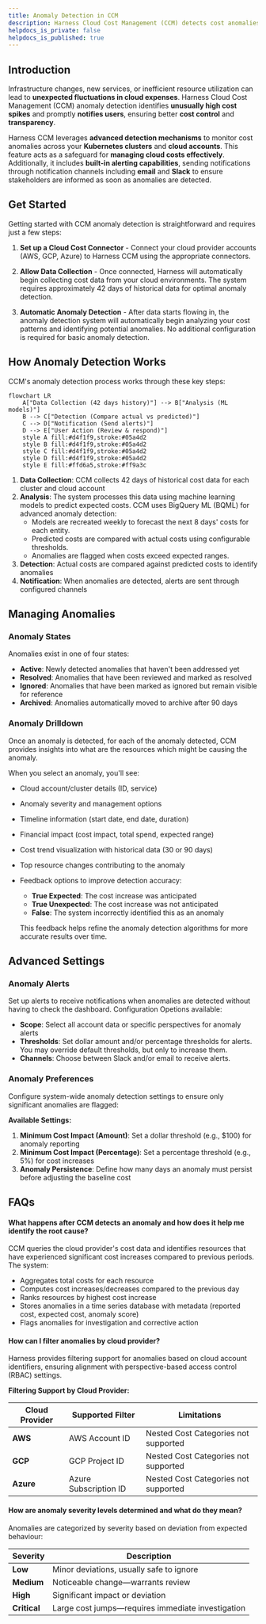```yaml
---
title: Anomaly Detection in CCM
description: Harness Cloud Cost Management (CCM) detects cost anomalies for your Kubernetes clusters and cloud accounts. Cloud cost anomaly detection can be used as a tool to keep cloud costs under control.
helpdocs_is_private: false
helpdocs_is_published: true
---
```


## Introduction

Infrastructure changes, new services, or inefficient resource utilization can lead to **unexpected fluctuations in cloud expenses**. Harness Cloud Cost Management (CCM) anomaly detection identifies **unusually high cost spikes** and promptly **notifies users**, ensuring better **cost control** and **transparency**.

Harness CCM leverages **advanced detection mechanisms** to monitor cost anomalies across your **Kubernetes clusters** and **cloud accounts**. This feature acts as a safeguard for **managing cloud costs effectively**. Additionally, it includes **built-in alerting capabilities**, sending notifications through notification channels including **email** and **Slack** to ensure stakeholders are informed as soon as anomalies are detected.

<DocVideo src="https://app.tango.us/app/embed/492131d4-a5ea-45e2-bf96-654db9ddf2f1?skipCover=false&defaultListView=false&skipBranding=false&makeViewOnly=true&hideAuthorAndDetails=true" title="Anomaly Detection in Harness CCM" />

## Get Started

Getting started with CCM anomaly detection is straightforward and requires just a few steps:

1. **Set up a Cloud Cost Connector** - Connect your cloud provider accounts (AWS, GCP, Azure) to Harness CCM using the appropriate connectors.

2. **Allow Data Collection** - Once connected, Harness will automatically begin collecting cost data from your cloud environments. The system requires approximately 42 days of historical data for optimal anomaly detection.

3. **Automatic Anomaly Detection** - After data starts flowing in, the anomaly detection system will automatically begin analyzing your cost patterns and identifying potential anomalies. No additional configuration is required for basic anomaly detection.

## How Anomaly Detection Works

CCM's anomaly detection process works through these key steps:

```mermaid
flowchart LR
    A["Data Collection (42 days history)"] --> B["Analysis (ML models)"] 
    B --> C["Detection (Compare actual vs predicted)"] 
    C --> D["Notification (Send alerts)"] 
    D --> E["User Action (Review & respond)"]
    style A fill:#d4f1f9,stroke:#05a4d2
    style B fill:#d4f1f9,stroke:#05a4d2
    style C fill:#d4f1f9,stroke:#05a4d2
    style D fill:#d4f1f9,stroke:#05a4d2
    style E fill:#ffd6a5,stroke:#ff9a3c
```

1. **Data Collection**: CCM collects 42 days of historical cost data for each cluster and cloud account
2. **Analysis**: The system processes this data using machine learning models to predict expected costs. CCM uses BigQuery ML (BQML) for advanced anomaly detection:
    -  Models are recreated weekly to forecast the next 8 days' costs for each entity.
    - Predicted costs are compared with actual costs using configurable thresholds.
    - Anomalies are flagged when costs exceed expected ranges.
3. **Detection**: Actual costs are compared against predicted costs to identify anomalies
4. **Notification**: When anomalies are detected, alerts are sent through configured channels

## Managing Anomalies

### Anomaly States

Anomalies exist in one of four states:

- **Active**: Newly detected anomalies that haven't been addressed yet
- **Resolved**: Anomalies that have been reviewed and marked as resolved
- **Ignored**: Anomalies that have been marked as ignored but remain visible for reference
- **Archived**: Anomalies automatically moved to archive after 90 days

### Anomaly Drilldown

Once an anomaly is detected, for each of the anomaly detected, CCM provides insights into what are the resources which might be causing the anomaly. 

When you select an anomaly, you'll see:

- Cloud account/cluster details (ID, service)
- Anomaly severity and management options
- Timeline information (start date, end date, duration)
- Financial impact (cost impact, total spend, expected range)
- Cost trend visualization with historical data (30 or 90 days)
- Top resource changes contributing to the anomaly
- Feedback options to improve detection accuracy:
    - **True Expected**: The cost increase was anticipated
    - **True Unexpected**: The cost increase was not anticipated
    - **False**: The system incorrectly identified this as an anomaly

    This feedback helps refine the anomaly detection algorithms for more accurate results over time.

<DocVideo src="https://app.tango.us/app/embed/c2f0d526-f77e-4303-be51-a98c4bf2de88?skipCover=false&defaultListView=false&skipBranding=false&makeViewOnly=true&hideAuthorAndDetails=true" title="Anomaly Drilldown" />

## Advanced Settings

### Anomaly Alerts

Set up alerts to receive notifications when anomalies are detected without having to check the dashboard. Configuration Opetions available:

- **Scope**: Select all account data or specific perspectives for anomaly alerts
- **Thresholds**: Set dollar amount and/or percentage thresholds for alerts. You may override default thresholds, but only to increase them. 
- **Channels**: Choose between Slack and/or email to receive alerts.

<DocVideo src="https://app.tango.us/app/embed/3536272f-5e99-4280-a983-81f710de4199?skipCover=false&defaultListView=false&skipBranding=false&makeViewOnly=true&hideAuthorAndDetails=true" title="Anomaly Alerts" />

### Anomaly Preferences
Configure system-wide anomaly detection settings to ensure only significant anomalies are flagged:

**Available Settings:**

1. **Minimum Cost Impact (Amount)**: Set a dollar threshold (e.g., $100) for anomaly reporting
2. **Minimum Cost Impact (Percentage)**: Set a percentage threshold (e.g., 5%) for cost increases
3. **Anomaly Persistence**: Define how many days an anomaly must persist before adjusting the baseline cost

<DocVideo src="https://app.tango.us/app/embed/1ccb1269-f454-40cc-876e-cb4ab0301896?skipCover=false&defaultListView=false&skipBranding=false&makeViewOnly=true&hideAuthorAndDetails=true" title="Anomaly Preferences" />

## FAQs

#### What happens after CCM detects an anomaly and how does it help me identify the root cause?

CCM queries the cloud provider's cost data and identifies resources that have experienced significant cost increases compared to previous periods. The system:

- Aggregates total costs for each resource
- Computes cost increases/decreases compared to the previous day
- Ranks resources by highest cost increase
- Stores anomalies in a time series database with metadata (reported cost, expected cost, anomaly score)
- Flags anomalies for investigation and corrective action

#### How can I filter anomalies by cloud provider?

Harness provides filtering support for anomalies based on cloud account identifiers, ensuring alignment with perspective-based access control (RBAC) settings.

**Filtering Support by Cloud Provider:**

| Cloud Provider | Supported Filter | Limitations |
|----------------|------------------|-------------|
| **AWS** | AWS Account ID | Nested Cost Categories not supported |
| **GCP** | GCP Project ID | Nested Cost Categories not supported |
| **Azure** | Azure Subscription ID | Nested Cost Categories not supported |


#### How are anomaly severity levels determined and what do they mean?

Anomalies are categorized by severity based on deviation from expected behaviour:

| Severity | Description |
|----------|-------------|
| **Low** | Minor deviations, usually safe to ignore |
| **Medium** | Noticeable change—warrants review |
| **High** | Significant impact or deviation |
| **Critical** | Large cost jumps—requires immediate investigation |